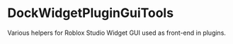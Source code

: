 # DockWidgetPluginGuiTools
Various helpers for Roblox Studio Widget GUI used as front-end in plugins.
